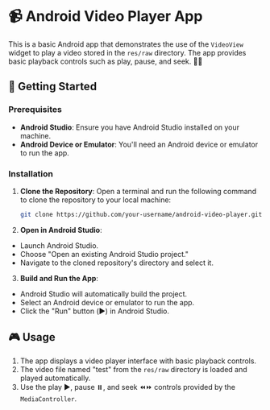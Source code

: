 # 📹 Android Video Player App

This is a basic Android app that demonstrates the use of the `VideoView` widget to play a video stored in the `res/raw` directory. The app provides basic playback controls such as play, pause, and seek. 🎥🎶

## 🚀 Getting Started

### Prerequisites

- **Android Studio**: Ensure you have Android Studio installed on your machine.
- **Android Device or Emulator**: You'll need an Android device or emulator to run the app.

### Installation

1. **Clone the Repository**: Open a terminal and run the following command to clone the repository to your local machine:

   ```bash
   git clone https://github.com/your-username/android-video-player.git
   
2. **Open in Android Studio**:
- Launch Android Studio.
- Choose "Open an existing Android Studio project."
- Navigate to the cloned repository's directory and select it.

3. **Build and Run the App**:
- Android Studio will automatically build the project.
- Select an Android device or emulator to run the app.
- Click the "Run" button (▶️) in Android Studio.

## 🎮 Usage

1. The app displays a video player interface with basic playback controls.
2. The video file named "test" from the `res/raw` directory is loaded and played automatically.
3. Use the play ▶️, pause ⏸️, and seek ⏪⏩ controls provided by the `MediaController`.


